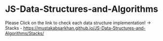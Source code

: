 # JS-Data-Structures-and-Algorithms
Please Click on the link to check each data structure implementation!
-> Stacks - https://mustakabsarkhan.github.io/JS-Data-Structures-and-Algorithms/Stacks/
